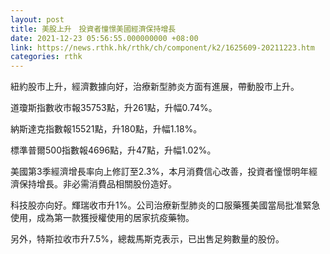 ```yaml
---
layout: post
title: 美股上升　投資者憧憬美國經濟保持增長
date: 2021-12-23 05:56:55.000000000 +08:00
link: https://news.rthk.hk/rthk/ch/component/k2/1625609-20211223.htm
categories: rthk
---
```


紐約股市上升，經濟數據向好，治療新型肺炎方面有進展，帶動股市上升。

道瓊斯指數收市報35753點，升261點，升幅0.74%。

納斯達克指數報15521點，升180點，升幅1.18%。

標準普爾500指數報4696點，升47點，升幅1.02%。

美國第3季經濟增長率向上修訂至2.3%，本月消費信心改善，投資者憧憬明年經濟保持增長。非必需消費品相關股份造好。

科技股亦向好。輝瑞收市升1%。公司治療新型肺炎的口服藥獲美國當局批准緊急使用，成為第一款獲授權使用的居家抗疫藥物。

另外，特斯拉收市升7.5%，總裁馬斯克表示，已出售足夠數量的股份。
